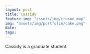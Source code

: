 ```yaml
---
layout: post
title: Cassidy
feature-img: "assets/img/crusoe_map"
img: "assets/img/portfolio/cake.png"
date: 
tags: 
---
```


Cassidy is a graduate student.
